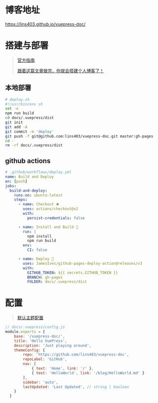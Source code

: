 # 博客地址

<https://lins403.github.io/vuepress-doc/>



# 搭建与部署

>  [官方指南](https://vuepress.vuejs.org/zh/guide/)
>
> [跟着这篇文章做完，你就会搭建个人博客了！](https://www.jianshu.com/p/6e8c608f24c8)

## 本地部署

```sh
# deploy.sh
#!/usr/bin/env sh
set -e
npm run build
cd docs/.vuepress/dist
git init
git add -A
git commit -m 'deploy'
git push -f git@github.com:lins403/vuepress-doc.git master:gh-pages
cd -
rm -rf docs/.vuepress/dist
```

## github actions

```yaml
# .github/workflows/deploy.yml
name: Build and Deploy
on: [push]
jobs:
  build-and-deploy:
    runs-on: ubuntu-latest
    steps:
      - name: Checkout 🛎️
        uses: actions/checkout@v2 
        with:
          persist-credentials: false

      - name: Install and Build 🔧
        run: |
          npm install
          npm run build
        env:
          CI: false

      - name: Deploy 🚀
        uses: JamesIves/github-pages-deploy-action@releases/v3
        with:
          GITHUB_TOKEN: ${{ secrets.GITHUB_TOKEN }}
          BRANCH: gh-pages
          FOLDER: docs/.vuepress/dist
```





# 配置

> [默认主题配置](https://vuepress.vuejs.org/zh/theme/default-theme-config.html#%E9%A6%96%E9%A1%B5)

```js
// docs/.vuepress/config.js
module.exports = {
    base: '/vuepress-doc/',
    title: 'Hello VuePress',
    description: 'Just playing around',
    themeConfig: {
        repo: 'https://github.com/lins403/vuepress-doc',
        repoLabel: 'GitHub',
        nav: [
            { text: 'Home', link: '/' },
            { text: 'HelloWorld', link: '/blog/HelloWorld.md' }
        ],
        sidebar: 'auto',
        lastUpdated: 'Last Updated', // string | boolean
    }
  }
```

